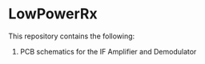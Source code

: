 # LowPowerRx

This repository contains the following:

1. PCB schematics for the IF Amplifier and Demodulator
